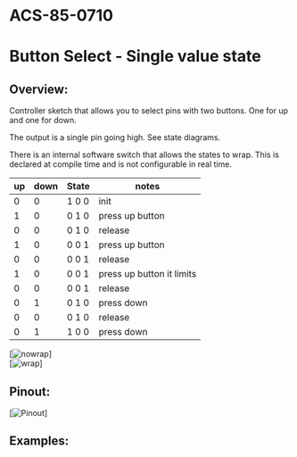 # ACS-85-0710
Button Select - Single value state
==============

## Overview:

Controller sketch that allows you to select pins with two buttons.  One for up and one for down.

The output is a single pin going high. See state diagrams.

There is an internal software switch that allows the states to wrap. This is declared at compile time and is not configurable in real time.

up    | down   | State |  notes
--- | --- | --- | ---
 0   |  0  | 1 0 0  |  init
 1  |  0  |  0 1 0  |  press up button
 0  |  0  |  0 1 0  |  release
 1  |  0  |  0 0 1  |  press up button
 0  |  0  |  0 0 1  |  release
 1  |  0  |  0 0 1  |  press up button  it limits
 0  |  0  |  0 0 1  |  release
 0  |  1  |  0 1 0  |  press down
 0  |  0  |  0 1 0  |  release
 0  |  1  |  1 0 0  |  press down
 
 

[![nowrap](https://github.com/robstave/ArduinoComponentSketches/blob/master/ACS-85%20ATTiny85%20sketches/ACS-85-0710/images/states1.png)]  
[![wrap](https://github.com/robstave/ArduinoComponentSketches/blob/master/ACS-85%20ATTiny85%20sketches/ACS-85-0710/images/states2.png)]  
 
## Pinout:
[![Pinout](https://github.com/robstave/ArduinoComponentSketches/blob/master/ACS-85%20ATTiny85%20sketches/ACS-85-0710/images/acs-85-0710.png)]  


## Examples:
 